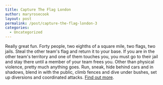 ```yaml
---
title: Capture The Flag London
author: maryrosecook
layout: post
permalink: /post/capture-the-flag-london-3
categories:
  - Uncategorized
---
```

Really great fun. Forty people, two eighths of a square mile, two flags, two jails. Steal the other team's flag and return it to your base. If you are in the other team's territory and one of them touches you, you must go to their jail and stay there until a member of your team frees you. Other than physical violence, pretty much anything goes. Run, sneak, hide behind cars and in shadows, blend in with the public, climb fences and dive under bushes, set up diversions and coordinated attacks. [Find out more][1].

 [1]: http://capturetheflaglondon.blogspot.com/
